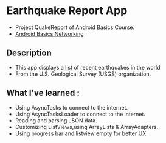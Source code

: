 # Earthquake Report App

- Project QuakeReport of Android Basics Course.
- [Android Basics:Networking](https://classroom.udacity.com/courses/ud843)



## Description

- This app displays a list of recent earthquakes in the world
- From the U.S. Geological Survey (USGS) organization.

## What I've learned :
- Using AsyncTasks to connect to the internet.
- Using AsyncTasksLoader to connect to the internet.
- Reading and parsing JSON data.
- Customizing ListViews,using ArrayLists & ArrayAdapters.
- Using progress bar and listview empty for better UX.
